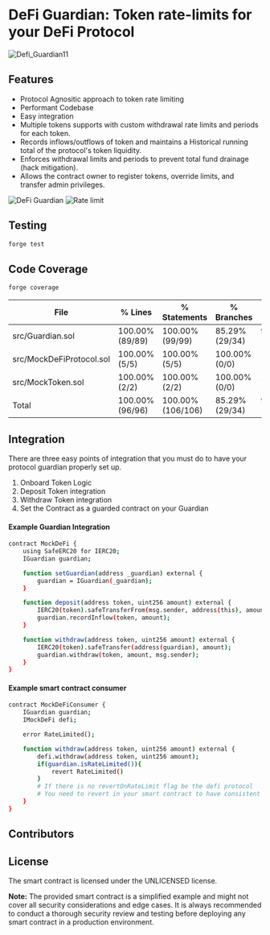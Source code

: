 # DeFi Guardian: Token rate-limits for your DeFi Protocol

![Defi_Guardian11](https://github.com/Hydrogen-Labs/DeFi-Guardian/assets/10442269/10ee3de0-ff92-4d1d-8557-1d859c91199c)

## Features

- Protocol Agnositic approach to token rate limiting
- Performant Codebase
- Easy integration
- Multiple tokens supports with custom withdrawal rate limits and periods for each token.
- Records inflows/outflows of token and maintains a Historical running total of the protocol's token liquidity.
- Enforces withdrawal limits and periods to prevent total fund drainage (hack mitigation).
- Allows the contract owner to register tokens, override limits, and transfer admin privileges.

![DeFi Guardian](https://github.com/diyahir/ETH-TOKYO-2023-Rate-Limits/assets/32445955/8de3f2f5-5085-4cd1-856c-688cc9084d06)
![Rate limit](https://github.com/Hydrogen-Labs/DeFi-Guardian/assets/32445955/87bf266d-7a1d-44d3-b7d1-1d6868013a2a)

## Testing

```bash
forge test
```

## Code Coverage

```bash
forge coverage
```

| File                     | % Lines         | % Statements      | % Branches     | % Funcs        |
| ------------------------ | --------------- | ----------------- | -------------- | -------------- |
| src/Guardian.sol         | 100.00% (89/89) | 100.00% (99/99)   | 85.29% (29/34) | 93.33% (14/15) |
| src/MockDeFiProtocol.sol | 100.00% (5/5)   | 100.00% (5/5)     | 100.00% (0/0)  | 100.00% (3/3)  |
| src/MockToken.sol        | 100.00% (2/2)   | 100.00% (2/2)     | 100.00% (0/0)  | 100.00% (2/2)  |
| Total                    | 100.00% (96/96) | 100.00% (106/106) | 85.29% (29/34) | 95.00% (19/20) |

## Integration

There are three easy points of integration that you must do to have your protocol guardian properly set up.

1. Onboard Token Logic
2. Deposit Token integration
3. Withdraw Token integration
4. Set the Contract as a guarded contract on your Guardian

#### Example Guardian Integration

```bash
contract MockDeFi {
    using SafeERC20 for IERC20;
    IGuardian guardian;

    function setGuardian(address _guardian) external {
        guardian = IGuardian(_guardian);
    }

    function deposit(address token, uint256 amount) external {
        IERC20(token).safeTransferFrom(msg.sender, address(this), amount);
        guardian.recordInflow(token, amount);
    }

    function withdraw(address token, uint256 amount) external {
        IERC20(token).safeTransfer(address(guardian), amount);
        guardian.withdraw(token, amount, msg.sender);
    }
}
```

#### Example smart contract consumer

```bash
contract MockDeFiConsumer {
    IGuardian guardian;
    IMockDeFi defi;

    error RateLimited();

    function withdraw(address token, uint256 amount) external {
        defi.withdraw(address token, uint256 amount);
        if(guardian.isRateLimited()){
            revert RateLimited()
        }
        # If there is no revertOnRateLimit flag be the defi protocol
        # You need to revert in your smart contract to have consistent accounting
    }
}
```

## Contributors

## License

The smart contract is licensed under the UNLICENSED license.

**Note:** The provided smart contract is a simplified example and might not cover all security considerations and edge cases. It is always recommended to conduct a thorough security review and testing before deploying any smart contract in a production environment.
